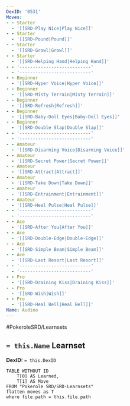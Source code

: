 ```yaml
---
DexID: '0531'
Moves:
- - Starter
  - '[[SRD-Play Nice|Play Nice]]'
- - Starter
  - '[[SRD-Pound|Pound]]'
- - Starter
  - '[[SRD-Growl|Growl]]'
- - Starter
  - '[[SRD-Helping Hand|Helping Hand]]'
- - '---------------------------'
  - '---------------------------'
- - Beginner
  - '[[SRD-Hyper Voice|Hyper Voice]]'
- - Beginner
  - '[[SRD-Misty Terrain|Misty Terrain]]'
- - Beginner
  - '[[SRD-Refresh|Refresh]]'
- - Beginner
  - '[[SRD-Baby-Doll Eyes|Baby-Doll Eyes]]'
- - Beginner
  - '[[SRD-Double Slap|Double Slap]]'
- - '---------------------------'
  - '---------------------------'
- - Amateur
  - '[[SRD-Disarming Voice|Disarming Voice]]'
- - Amateur
  - '[[SRD-Secret Power|Secret Power]]'
- - Amateur
  - '[[SRD-Attract|Attract]]'
- - Amateur
  - '[[SRD-Take Down|Take Down]]'
- - Amateur
  - '[[SRD-Entrainment|Entrainment]]'
- - Amateur
  - '[[SRD-Heal Pulse|Heal Pulse]]'
- - '---------------------------'
  - '---------------------------'
- - Ace
  - '[[SRD-After You|After You]]'
- - Ace
  - '[[SRD-Double-Edge|Double-Edge]]'
- - Ace
  - '[[SRD-Simple Beam|Simple Beam]]'
- - Ace
  - '[[SRD-Last Resort|Last Resort]]'
- - '---------------------------'
  - '---------------------------'
- - Pro
  - '[[SRD-Draining Kiss|Draining Kiss]]'
- - Pro
  - '[[SRD-Wish|Wish]]'
- - Pro
  - '[[SRD-Heal Bell|Heal Bell]]'
Name: Audino
---
```


#PokeroleSRD/Learnsets

## `= this.Name` Learnset

**DexID:** `= this.DexID`

```dataview
TABLE WITHOUT ID
    T[0] AS Learned,
    T[1] AS Move
FROM "Pokerole SRD/SRD-Learnsets"
flatten moves as T
where file.path = this.file.path
```
